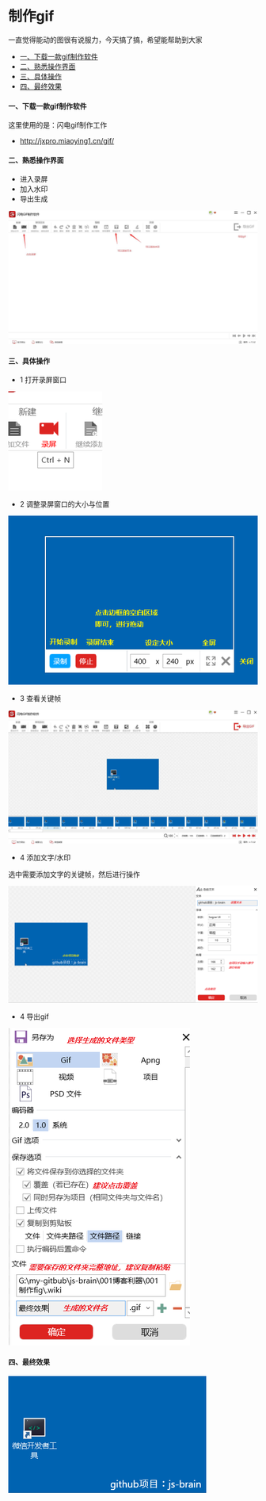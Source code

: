 # 制作gif

一直觉得能动的图很有说服力，今天搞了搞，希望能帮助到大家

- [一、下载一款gif制作软件](#一下载一款gif制作软件)
- [二、熟悉操作界面](#二熟悉操作界面)
- [三、具体操作](#三具体操作)
- [四、最终效果](#四最终效果)


#### 一、下载一款gif制作软件

这里使用的是：闪电gif制作工作

+ http://jxpro.miaoying1.cn/gif/

 

#### 二、熟悉操作界面

+ 进入录屏
+ 加入水印
+ 导出生成

![操作界面](https://github.com/LodaChan/js-brain/raw/master/001博客利器/制作gif/.wiki/操作界面.png)



#### 三、具体操作

+ 1 打开录屏窗口

![录屏](https://github.com/LodaChan/js-brain/raw/master/001博客利器/制作gif/.wiki/录屏.png)

+ 2 调整录屏窗口的大小与位置

![录屏窗口](https://github.com/LodaChan/js-brain/raw/master/001博客利器/制作gif/.wiki/录屏窗口.png)

+ 3 查看关键帧

![录屏窗口](https://github.com/LodaChan/js-brain/raw/master/001博客利器/制作gif/.wiki/录屏结果.png)

+ 4 添加文字/水印

选中需要添加文字的关键帧，然后进行操作

![添加文字](https://github.com/LodaChan/js-brain/raw/master/001博客利器/制作gif/.wiki/添加文字.png)

+ 4 导出gif

![导出gif](https://github.com/LodaChan/js-brain/raw/master/001博客利器/制作gif/.wiki/导出gif.png)

#### 四、最终效果

![最终效果](https://github.com/LodaChan/js-brain/raw/master/001博客利器/制作gif/.wiki/最终效果.gif)